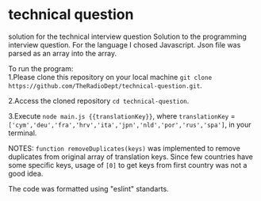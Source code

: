 # technical question
 solution for the technical interview question
Solution to the programming interview question. For the language I chosed Javascript. Json file was parsed as an array into the array.

To run the program:  
1.Please clone this repository on your local machine `git clone https://github.com/TheRadioDept/technical-question.git`.

2.Access the cloned repository  `cd technical-question`.

3.Execute `node main.js {{translationKey}}`, where `translationKey` = `['cym','deu','fra','hrv','ita','jpn','nld','por','rus','spa']`, in your terminal. 

NOTES:
`function removeDuplicates(keys)` was implemented to remove duplicates from original array of translation keys. Since few countries have some specific keys, usage of `[0]` to get keys from first country was not a good idea. 

The code was formatted using "eslint" standarts. 

